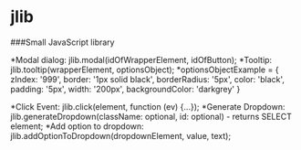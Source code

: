 # jlib
###Small JavaScript library

*Modal dialog: jlib.modal(idOfWrapperElement, idOfButton);
*Tooltip: jlib.tooltip(wrapperElement, optionsObject);
*optionsObjectExample = {
  zIndex: '999',
  border: '1px solid black',
  borderRadius: '5px',
  color: 'black',
  padding: '5px',
  width: '200px',
  backgroundColor: 'darkgrey'
}

*Click Event: jlib.click(element, function (ev) {...});
*Generate Dropdown: jlib.generateDropdown(className: optional, id: optional) - returns SELECT element;
*Add option to dropdown: jlib.addOptionToDropdown(dropdownElement, value, text);
